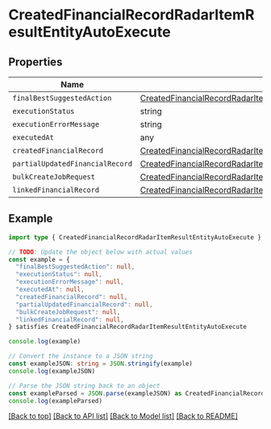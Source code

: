 
# CreatedFinancialRecordRadarItemResultEntityAutoExecute


## Properties

Name | Type
------------ | -------------
`finalBestSuggestedAction` | [CreatedFinancialRecordRadarItemResultEntityRadarItemFinalBestSuggestedAction](CreatedFinancialRecordRadarItemResultEntityRadarItemFinalBestSuggestedAction.md)
`executionStatus` | string
`executionErrorMessage` | string
`executedAt` | any
`createdFinancialRecord` | [CreatedFinancialRecordRadarItemResultEntityAutoExecuteCreatedFinancialRecord](CreatedFinancialRecordRadarItemResultEntityAutoExecuteCreatedFinancialRecord.md)
`partialUpdatedFinancialRecord` | [CreatedFinancialRecordRadarItemResultEntityAutoExecutePartialUpdatedFinancialRecord](CreatedFinancialRecordRadarItemResultEntityAutoExecutePartialUpdatedFinancialRecord.md)
`bulkCreateJobRequest` | [CreatedFinancialRecordRadarItemResultEntityRadarItemAutoExecuteBulkCreateJobRequest](CreatedFinancialRecordRadarItemResultEntityRadarItemAutoExecuteBulkCreateJobRequest.md)
`linkedFinancialRecord` | [CreatedFinancialRecordRadarItemResultEntityAutoExecuteLinkedFinancialRecord](CreatedFinancialRecordRadarItemResultEntityAutoExecuteLinkedFinancialRecord.md)

## Example

```typescript
import type { CreatedFinancialRecordRadarItemResultEntityAutoExecute } from '@usesofia/pegasus-core-api-sdk'

// TODO: Update the object below with actual values
const example = {
  "finalBestSuggestedAction": null,
  "executionStatus": null,
  "executionErrorMessage": null,
  "executedAt": null,
  "createdFinancialRecord": null,
  "partialUpdatedFinancialRecord": null,
  "bulkCreateJobRequest": null,
  "linkedFinancialRecord": null,
} satisfies CreatedFinancialRecordRadarItemResultEntityAutoExecute

console.log(example)

// Convert the instance to a JSON string
const exampleJSON: string = JSON.stringify(example)
console.log(exampleJSON)

// Parse the JSON string back to an object
const exampleParsed = JSON.parse(exampleJSON) as CreatedFinancialRecordRadarItemResultEntityAutoExecute
console.log(exampleParsed)
```

[[Back to top]](#) [[Back to API list]](../README.md#api-endpoints) [[Back to Model list]](../README.md#models) [[Back to README]](../README.md)


